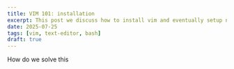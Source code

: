 ```yaml
---
title: VIM 101: installation
excerpt: This post we discuss how to install vim and eventually setup nvim.
date: 2025-07-25
tags: [vim, text-editor, bash]
draft: true
---
```


How do we solve this